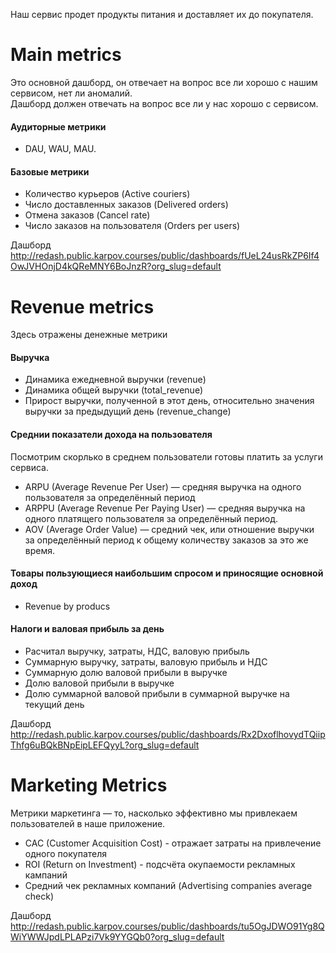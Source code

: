 Наш сервис продет продукты питания и доставляет их до покупателя. 

# Main metrics  

Это основной дашборд, он отвечает на вопрос все ли хорошо с нашим сервисом, нет ли аномалий.  
Дашборд должен отвечать на вопрос все ли у нас хорошо с сервисом.
#### Аудиторные метрики
- DAU, WAU, MAU.   
#### Базовые метрики
- Количество курьеров (Active couriers)
- Число доставленных заказов (Delivered orders)
- Отмена заказов (Cancel rate)
- Число заказов на пользователя (Orders per users)

Дашборд 
http://redash.public.karpov.courses/public/dashboards/fUeL24usRkZP6If4OwJVHOnjD4kQReMNY6BoJnzR?org_slug=default

# Revenue metrics  

Здесь отражены денежные метрики 
#### Выручка 
- Динамика ежедневной выручки (revenue)
- Динамика общей выручки (total_revenue)
- Прирост выручки, полученной в этот день, относительно значения выручки за предыдущий день (revenue_change)

#### Cреднии показатели дохода на пользователя
Посмотрим скорлько в среднем пользователи готовы платить за услуги сервиса.
- ARPU (Average Revenue Per User) — средняя выручка на одного пользователя за определённый период
- ARPPU (Average Revenue Per Paying User) — средняя выручка на одного платящего пользователя за определённый период.
- AOV (Average Order Value) — средний чек, или отношение выручки за определённый период к общему количеству заказов за это же время.

#### Товары пользующиеся наибольшим спросом и приносящие основной доход
- Revenue by producs

#### Налоги и валовая прибыль за день
- Расчитал выручку, затраты, НДС, валовую прибыль
- Cуммарную выручку, затраты, валовую прибыль и НДС
- Cуммарную долю валовой прибыли в выручке
- Долю валовой прибыли в выручке
- Долю суммарной валовой прибыли в суммарной выручке на текущий день

Дашборд
http://redash.public.karpov.courses/public/dashboards/Rx2DxoflhovydTQiipThfg6uBQkBNpEipLEFQyyL?org_slug=default

# Marketing Metrics

Метрики маркетинга — то, насколько эффективно мы привлекаем пользователей в наше приложение.

 - CAC (Customer Acquisition Cost) - отражает затраты на привлечение одного покупателя
 - ROI (Return on Investment) - подсчёта окупаемости рекламных кампаний
 - Cредний чек рекламных компаний (Advertising companies average check)

Дашборд http://redash.public.karpov.courses/public/dashboards/tu5OgJDWO91Yg8QWiYWWJpdLPLAPzi7Vk9YYGQb0?org_slug=default
